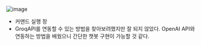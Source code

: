 ![image](https://github.com/user-attachments/assets/c522f37b-ea62-4d78-95d2-43a13df8e54c)
- 커맨드 실행 창
- GroqAPI를 연동할 수 있는 방법을 찾아보려했지만 잘 되지 않았다. OpenAI API와 연동하는 방법을 배웠으니 간단한 챗봇 구현이 가능할 것 같다.
